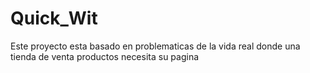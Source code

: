 # Quick_Wit
Este proyecto esta basado en problematicas de la vida real donde una tienda de venta productos necesita su pagina 
